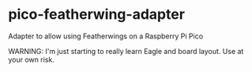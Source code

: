 # pico-featherwing-adapter
Adapter to allow using Featherwings on a Raspberry Pi Pico

WARNING: I'm just starting to really learn Eagle and board layout. Use at your own risk.

